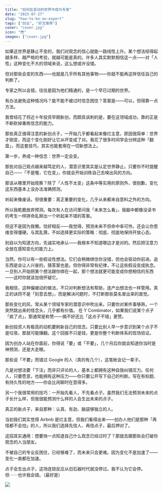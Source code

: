 ```yaml
---
title: "如何在变动的世界中成为专家"
date: "2025-07-27"
slug: "how-to-be-an-expert"
tags: ["创业", "好文推荐"]
cover: "cover.jpg"
icon: "😎"
images: ["cover.jpg"]
---
```

如果这世界是静止不变的，我们对观念的信心就能一路线性上升。某个想法经得起越多样、越严格的考验，就越可能是真的。许多人其实默默相信这一点——对「人性」这种变化不大的领域来说，这么想或许没错。



但对那些会变的东西——也就是几乎所有其他事物——你就不能再这样信任自己的判断了。



专家之所以会错，往往是因为他们精通的，是一个早已过期的世界。



有办法避免这种情况吗？能不能不被过时信念困住？答案是——可以，但得靠一点方法。



我曾经花了将近十年投资早期新创，而颇具讽刺的是，要在这领域成功，靠的正是不断砍掉重练信念的能力。



那些真正值得注意的新创点子，一开始几乎都看起来像烂主意，原因很简单：世界才刚变，而这个变化刚好让它从坏变成了对。我花了很多时间学会分辨这种「翻盘」，而这套技巧，其实也能套用在一切新想法上。



第一步，养成一种信念：世界一定会变。



那些对自己观点越来越笃定的人，潜意识里其实是认定世界静止。只要你不时提醒自己——「不是喔，它在变」，你就会开始训练自己去嗅出风的方向。



那该从哪里开始观察？除了「人性不太变」这条中等实用的原则外，很抱歉，变化这东西基本上没办法准确预测。



听起来像废话，但很重要：真正重要的变化，几乎从来都来自意料之外的方向。



所以我乾脆放弃预测。每次有人在访问里问我「未来怎么看」，我脑中都像没读书的考生一样拼命乱掰出一个听起来不错的答案。



但这不是因为我懒。恰好相反——我觉得，预测未来不但命中率可怜，还会让你思维变得僵硬。与其乱猜，不如选择更实际的策略：彻底、彻底地保持开放心态。



别自以为知道方向，先诚实地承认——我根本不知道哪边才是对的。然后把注意力全放在感知变化的能力上。



当然，你可以有一些假设性想法。它们会稍微绑住你没错，但也会驱动你前进。追东西是会让人兴奋的，猜答案也是。但你得非常有纪律，不让这些假设变成执念。
一旦别人开始把某个想法跟你绑在一起，那个想法就更可能变成你想相信的东西——这时你就该加倍怀疑它。



我相信，这种偏被动的做法，不只对判断想法有帮助，连产出想法也一样管用。真正的诀窍不是「刻意去想」，而是解决问题时，不打断那些莫名冒出来的直觉。



那些变化的风，常从某个领域专家的潜意识中吹出来。只要你对某件事够熟，一个突然跳出来的怪念头，几乎都有价值。
在 Y Combinator，如果我们说某个点子「疯了点」，那通常是称赞——搞不好还比「这点子不错」更赞。



新创投资人有极高的动机要刷新自己的信念。只要比别人早一步意识到某个点子不是垃圾，那就可能赚翻。这个回报不只是钱，更是你整个判断体系的现场验证。



因为创办人站在你面前，你得说「要」或「不要」，几个月后你就会知道你当时是神预测，还是大走眼。



那些说「不要」而错过 Google 的人（真的有几个），这笔帐会记一辈子。



凡是对想法要「下注」而非只评论的人，基本上都拥有这种自我纠错压力。任何人，只要愿意，也能拥有这种压力——你只要公开写下自己的判断。写在有标题、有持久性的地方——你会比闲聊时在意得多。



另一个我很常用的技巧：一开始先看人，不先看点子。虽然我们无法预测未来的点子长什么样，但我很能预测什么样的人会生出未来的点子。



真正的新点子，来自那种：认真、有劲、脑袋够独立的人。



当初我们其实觉得 Airbnb 是烂主意，但我们看得出来——创办人他们是那种「再怪都不会怕」的人，所以我们选择先信人、再信点子，最后押对了。



这招其实通用：想要快一点知道自己什么观念已经过时了？那就去跟那些会打破你观念的人当朋友。



不被自己的专业反困住，已经够难了，而未来只会更难。因为变化不是加速了——变化一直都在加速。



点子会生出点子，这场连锁反应从旧石器时代就没停过。我不认为它会停。
但⋯⋯也许我会错。（最好是）




![](https://prod-files-secure.s3.us-west-2.amazonaws.com/112d0858-5090-4d34-a606-b75eb8d65fd2/46476355-9cf3-4e99-9b7a-3531bc426380/1000202064.png?X-Amz-Algorithm=AWS4-HMAC-SHA256&X-Amz-Content-Sha256=UNSIGNED-PAYLOAD&X-Amz-Credential=ASIAZI2LB466UZEVMTLP%2F20250925%2Fus-west-2%2Fs3%2Faws4_request&X-Amz-Date=20250925T143647Z&X-Amz-Expires=3600&X-Amz-Security-Token=IQoJb3JpZ2luX2VjEO7%2F%2F%2F%2F%2F%2F%2F%2F%2F%2FwEaCXVzLXdlc3QtMiJHMEUCIQCxpYi%2BUr9JEZEdcTLRVPNSRybwgtBRU%2FIvzVUeBJ68JwIgPAhxykFqtRz3KZnkoES9fpb1ECHZa%2FsY%2Ft81Fvu6oWwq%2FwMIdxAAGgw2Mzc0MjMxODM4MDUiDJHD1%2FuEVl%2BsvVb7FyrcAw9TufhwE4Uhdb9sppzpHrXw7ptdnPLFEVOIShtFbaCqXI8k3nUtTUhOpAHVgFACluA4J9zHdxcoJKFUtkozO1a%2Ba18llyN%2BvuBZAPIXysaT1O6gltIyB2VpAlqqBPnofGnKJFjczjWhgK%2F%2BdK32wzRFv6VVduFMAaV7a1ljIi%2Bm3HHS4jaqi0ZznR820WJNyS6bAwfoFtnlIqf0xx%2ByWFJtIfxQ5NhgLLDmWA3sFhGoDRobYDeCPhmecsOP7d%2FT3Exr9G8sgN3lISqOUuscj86AmYhIhkEvDxSLU4HF2x24L00JC1nQrGxkGEEwNiVJEtHromOTNoVFwUaYQlcIICfdrCM6JdJY3%2B1hfuvIel3Ek6RkylrFokZHJO9z71jzx1gJmtfsKHiDPi%2BvYcTn9oImcP5xQL1b%2FWmqK6M3VwBPzurSb%2F%2Fg8SmTA5uCCnXvkwio7xWkNtFOv1Oaz9dnv49JMXejr6%2Byho9YO6ghTQD5p3I3cCQoAmMqiVTNn51Xi6LLXqml1Eiro8v8HQCSqBZyaXd2k%2FAOvVWh0xxkOHMZERe4UC8TY0y60kfMGzjMmPWSir0ReLYNfoahaQdIeDjACnJtpQ15QXSCNyZEbPZY9TijsiEZYe15cQcuMPSL1cYGOqUBx1p7k8Tz2gN5qEiQmz7HI69rIzSKe4MXV7sHEhaLH6pXAawUwHd5kT9lLJ9kRtgMqfEe0knOhRsFsNFe8REiOLzowI4bIzQgL4LUq%2BBq6oOWau%2BUqBwX%2FHGEXUK3sKGvHj8N5SXm6SHEbf%2BGBHGv%2FgznasIKlf3C6Qtoks3%2BBQJ2iZsACChs%2BYuDdfYS4bd384NTxEcdVKVUiJtsh9LIfiWX%2BBDa&X-Amz-Signature=facd656e0a021a6fc8bb91c795df02b320a1905cdb9507de603d553c41777398&X-Amz-SignedHeaders=host&x-amz-checksum-mode=ENABLED&x-id=GetObject)

